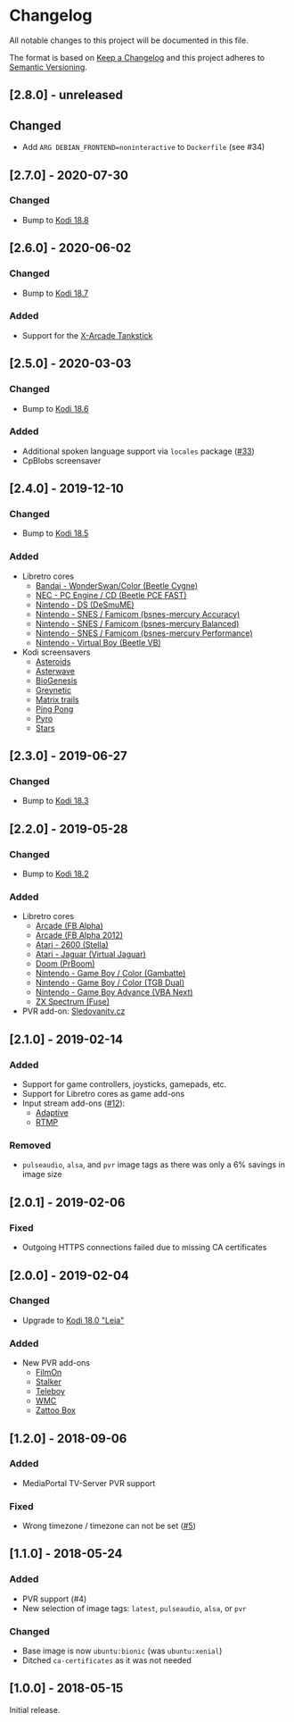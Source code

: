 # Changelog
All notable changes to this project will be documented in this file.

The format is based on [Keep a Changelog](http://keepachangelog.com/en/1.0.0/)
and this project adheres to [Semantic Versioning](http://semver.org/spec/v2.0.0.html).

## [2.8.0] - unreleased

## Changed

* Add `ARG DEBIAN_FRONTEND=noninteractive` to `Dockerfile` (see #34)

## [2.7.0] - 2020-07-30

### Changed

* Bump to [Kodi 18.8](https://kodi.tv/article/kodi-leia-188-release)

## [2.6.0] - 2020-06-02

### Changed

* Bump to [Kodi 18.7](https://kodi.tv/article/kodi-leia-187-release)

### Added

* Support for the [X-Arcade Tankstick](https://kodi.wiki/view/HOW-TO:X-Arcade_Tankstick_in_Kodi)

## [2.5.0] - 2020-03-03

### Changed

* Bump to [Kodi 18.6](https://kodi.tv/article/kodi-leia-186-release)

### Added

* Additional spoken language support via `locales` package ([#33](https://github.com/ehough/docker-kodi/issues/30))
* CpBlobs screensaver

## [2.4.0] - 2019-12-10

### Changed

* Bump to [Kodi 18.5](https://kodi.tv/article/kodi-leia-185-release)

### Added

* Libretro cores
  * [Bandai - WonderSwan/Color (Beetle Cygne)](http://docs.libretro.com/library/beetle_cygne/)
  * [NEC - PC Engine / CD (Beetle PCE FAST)](http://docs.libretro.com/library/beetle_pce_fast/)
  * [Nintendo - DS (DeSmuME)](http://docs.libretro.com/library/desmume/)
  * [Nintendo - SNES / Famicom (bsnes-mercury Accuracy)](http://docs.libretro.com/library/bsnes_mercury_accuracy/)
  * [Nintendo - SNES / Famicom (bsnes-mercury Balanced)](http://docs.libretro.com/library/bsnes_mercury_balanced/)
  * [Nintendo - SNES / Famicom (bsnes-mercury Performance)](http://docs.libretro.com/library/bsnes_mercury_performance/)
  * [Nintendo - Virtual Boy (Beetle VB)](http://docs.libretro.com/library/beetle_vb/)
* Kodi screensavers
  * [Asteroids](https://kodi.tv/addon/screensaver/asteroids)
  * [Asterwave](https://kodi.tv/addon/screensaver/asterwave)
  * [BioGenesis](https://kodi.tv/addon/screensaver/biogenesis)
  * [Greynetic](https://kodi.tv/addon/screensaver/greynetic)
  * [Matrix trails](https://kodi.tv/addon/screensaver/matrix-trails)
  * [Ping Pong](https://kodi.wiki/view/Add-on:Ping_Pong)
  * [Pyro](https://kodi.tv/addon/screensaver/pyro)
  * [Stars](https://kodi.tv/addon/screensaver/stars)

## [2.3.0] - 2019-06-27

### Changed

* Bump to [Kodi 18.3](https://kodi.tv/article/kodi-leia-183-release)

## [2.2.0] - 2019-05-28

### Changed

* Bump to [Kodi 18.2](https://kodi.tv/article/kodi-leia-182-release)

### Added

* Libretro cores
  * [Arcade (FB Alpha)](https://docs.libretro.com/library/fb_alpha/)
  * [Arcade (FB Alpha 2012)](https://docs.libretro.com/library/fb_alpha_2012/)
  * [Atari - 2600 (Stella)](http://docs.libretro.com/library/stella/)
  * [Atari - Jaguar (Virtual Jaguar)](http://docs.libretro.com/library/virtual_jaguar/)
  * [Doom (PrBoom)](http://docs.libretro.com/library/prboom/)
  * [Nintendo - Game Boy / Color (Gambatte)](http://docs.libretro.com/library/gambatte/)
  * [Nintendo - Game Boy / Color (TGB Dual)](http://docs.libretro.com/library/tgb_dual/)
  * [Nintendo - Game Boy Advance (VBA Next)](http://docs.libretro.com/library/vba_next/)
  * [ZX Spectrum (Fuse)](http://docs.libretro.com/library/fuse/)
* PVR add-on: [Sledovanitv.cz](https://kodi.wiki/view/Add-on:Sledovanitv.cz_PVR_Client)

## [2.1.0] - 2019-02-14

### Added

* Support for game controllers, joysticks, gamepads, etc.
* Support for Libretro cores as game add-ons
* Input stream add-ons ([#12](https://github.com/ehough/docker-kodi/pull/12)):
  * [Adaptive](https://github.com/peak3d/inputstream.adaptive)
  * [RTMP](https://github.com/xbmc/inputstream.rtmp)

### Removed

* `pulseaudio`, `alsa`, and `pvr` image tags as there was only a 6% savings in image size

## [2.0.1] - 2019-02-06

### Fixed

* Outgoing HTTPS connections failed due to missing CA certificates

## [2.0.0] - 2019-02-04

### Changed

* Upgrade to [Kodi 18.0 "Leia"](https://kodi.tv/article/kodi-180)

### Added

* New PVR add-ons
  * [FilmOn](https://kodi.wiki/view/PVR/Backend/FilmOn)
  * [Stalker](https://kodi.wiki/view/Add-on:Stalker_Client)
  * [Teleboy](https://kodi.wiki/view/Add-on:Teleboy_PVR_Client)
  * [WMC](https://kodi.wiki/view/Add-on:PVR_WMC_Client)
  * [Zattoo Box](https://kodi.wiki/view/Add-on:Zattoo_Box)
  

## [1.2.0] - 2018-09-06

### Added

* MediaPortal TV-Server PVR support

### Fixed

* Wrong timezone / timezone can not be set ([#5](https://github.com/ehough/docker-kodi/issues/5))

## [1.1.0] - 2018-05-24

### Added

* PVR support (#4)
* New selection of image tags: `latest`, `pulseaudio`, `alsa`, or `pvr`

### Changed

* Base image is now `ubuntu:bionic` (was `ubuntu:xenial`)
* Ditched `ca-certificates` as it was not needed

## [1.0.0] - 2018-05-15
Initial release.
